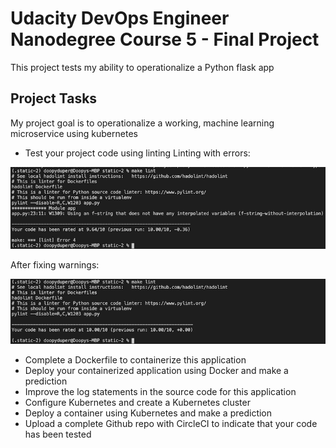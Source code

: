 # Udacity DevOps Engineer Nanodegree Course 5 - Final Project
This project tests my ability to operationalize a Python flask app

## Project Tasks
My project goal is to operationalize a working, machine learning microservice using kubernetes
- Test your project code using linting
Linting with errors:

![](/screenshots/screenshot-01.png)

After fixing warnings:

![](/screenshots/screenshot-02.png)

- Complete a Dockerfile to containerize this application
- Deploy your containerized application using Docker and make a prediction
- Improve the log statements in the source code for this application
- Configure Kubernetes and create a Kubernetes cluster
- Deploy a container using Kubernetes and make a prediction
- Upload a complete Github repo with CircleCI to indicate that your code has been tested
